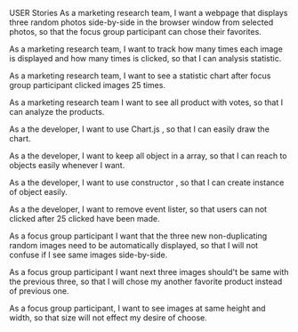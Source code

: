 USER Stories
As a marketing research team, I want a webpage that displays three random photos side-by-side in the browser window from selected photos, so that the focus group participant can chose their favorites.

As a marketing research team, I want to track how many times each image is displayed and how many times is clicked, so that I can analysis statistic.

As a marketing research team, I want to see a statistic chart after focus group participant clicked images 25 times.

As a marketing research team I want to see all product with votes, so that I can analyze the products.

As a the developer, I want to use Chart.js , so that I can easily draw the chart.

As a the developer, I want to keep all object in a array, so that I can reach to objects easily whenever I want.

As a the developer, I want to use constructor , so that I can  create instance of object easily.

As a the developer, I want to remove event lister, so that users can not clicked after 25 clicked have been made.

As a focus group participant I want that the three new non-duplicating random images need to be automatically displayed, so that I will not confuse if I see same images side-by-side.

As a focus group participant I want next three images should't be same with the previous three, so that I will chose my another favorite product instead of previous one.

As a focus group participant, I want to see images at same height and width, so that size will not effect my desire of choose.
